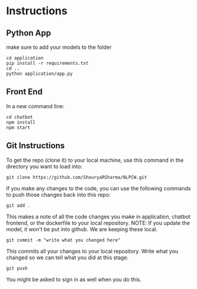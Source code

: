 # Instructions

## Python App

make sure to add your models to the folder

    cd application
    pip install -r requirements.txt
    cd ..
    python application/app.py

## Front End

In a new command line:

    cd chatbot
    npm install
    npm start

## Git Instructions

To get the repo (clone it) to your local machine, use this command in the directory you want to load into:

``git clone https://github.com/ShouryaRSharma/NLPCW.git``

If you make any changes to the code, you can use the following commands to push those changes back into this repo:

``git add .``

This makes a note of all the code changes you make in application, chatbot frontend, or the dockerfile to your local repository. NOTE: If you update the model, it won't be put into github. We are keeping these local.

``git commit -m "write what you changed here"``

This commits all your changes to your local repository. Write what you changed so we can tell what you did at this stage.

``git push``

You might be asked to sign in as well when you do this.